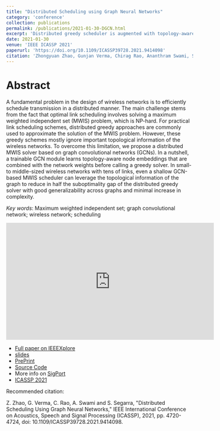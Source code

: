 ```yaml
---
title: "Distributed Scheduling using Graph Neural Networks"
category: 'conference'
collection: publications
permalink: /publications/2021-01-30-DGCN.html
excerpt: 'Distributed greedy scheduler is augmented with topology-aware node embeddings generated by Graph Convolutional Networks. Our approach can close the sub-optimality gap by half with minimal increase in the local communication complexity (as low as only one additional round of message passing). '
date: 2021-01-30
venue: 'IEEE ICASSP 2021'
paperurl: 'https://doi.org/10.1109/ICASSP39728.2021.9414098'
citation: 'Zhongyuan Zhao, Gunjan Verma, Chirag Rao, Ananthram Swami, Santiago Segarra, &quot; Distributed Scheduling Using Graph Neural Networks,&quot; <i>IEEE ICASSP 2021</i>, pp. 4720-4724, doi: 10.1109/ICASSP39728.2021.9414098.'
---
```


Abstract
===
A fundamental problem in the design of wireless networks is to efficiently schedule transmission in a distributed manner. The main challenge stems from the fact that optimal link scheduling involves solving a maximum weighted independent set (MWIS) problem, which is NP-hard. For practical link scheduling schemes, distributed greedy approaches are commonly used to approximate the solution of the MWIS problem. However, these greedy schemes mostly ignore important topological information of the wireless networks. To overcome this limitation, we propose a distributed MWIS solver based on graph convolutional networks (GCNs). In a nutshell, a trainable GCN module learns topology-aware node embeddings that are combined with the network weights before calling a greedy solver. In small- to middle-sized wireless networks with tens of links, even a shallow GCN-based MWIS scheduler can leverage the topological information of the graph to reduce in half the suboptimality gap of the distributed greedy solver with good generalizability across graphs and minimal increase in complexity.

_Key words_: Maximum weighted independent set; graph convolutional network; wireless network; scheduling

<iframe width="560" height="315" src="https://www.youtube.com/embed/0ZzkDT5Q3Cs" title="YouTube video player" frameborder="0" allow="accelerometer; autoplay; clipboard-write; encrypted-media; gyroscope; picture-in-picture" allowfullscreen></iframe>

- [Full paper on IEEEXplore](https://doi.org/10.1109/ICASSP39728.2021.9414098)
- [slides](https://sigport.org/sites/default/files/docs/Zhao_ICASSP2021_0.pdf)
- [PrePrint](https://arxiv.org/abs/2011.09430)
- [Source Code](https://github.com/zhongyuanzhao/distgcn/)
- More info on [SigPort](https://sigport.org/documents/distributed-scheduling-using-graph-neural-networks)
- [ICASSP 2021](https://2021.ieeeicassp.org/)

Recommended citation: 

Z. Zhao, G. Verma, C. Rao, A. Swami and S. Segarra, "Distributed Scheduling Using Graph Neural Networks," IEEE International Conference on Acoustics, Speech and Signal Processing (ICASSP), 2021, pp. 4720-4724, doi: 10.1109/ICASSP39728.2021.9414098.
